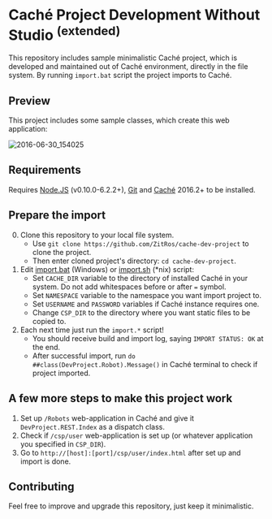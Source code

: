 # Caché Project Development Without Studio <sup>(extended)</sup>
This repository includes sample minimalistic Caché project, which is developed and maintained out of Caché
environment, directly in the file system. By running `import.bat` script the project imports to Caché.

Preview
-------

This project includes some sample classes, which create this web application:

![2016-06-30_154025](https://cloud.githubusercontent.com/assets/4989256/16488403/09f5006a-3ed9-11e6-8271-0ef6cfe7e1cb.png)

Requirements
------------

Requires [Node.JS](https://nodejs.org) (v0.10.0-6.2.2+), [Git](https://git-scm.com) and [Caché](http://www.intersystems.com/library/software-downloads/) 2016.2+ to be installed.

Prepare the import
------------------

0. Clone this repository to your local file system.
    * Use `git clone https://github.com/ZitRos/cache-dev-project` to clone the project.
    * Then enter cloned project's directory: `cd cache-dev-project`.
1. Edit [import.bat](https://github.com/ZitRos/cache-dev-project/blob/master/import.bat) (Windows) or [import.sh](https://github.com/ZitRos/cache-dev-project/blob/master/import.sh) (*nix) script:
    * Set `CACHE_DIR` variable to the directory of installed Caché in your system. Do not add whitespaces before or after `=` symbol.
    * Set `NAMESPACE` variable to the namespace you want import project to.
    * Set `USERNAME` and `PASSWORD` variables if Caché instance requires one.
    * Change `CSP_DIR` to the directory where you want static files to be copied to.
2. Each next time just run the `import.*` script!
    * You should receive build and import log, saying `IMPORT STATUS: OK` at the end.
    * After successful import, run `do ##class(DevProject.Robot).Message()` in Caché terminal to check if project imported.
    
A few more steps to make this project work
---------------------------------------------

1. Set up `/Robots` web-application in Caché and give it `DevProject.REST.Index` as a dispatch class.
2. Check if `/csp/user` web-application is set up (or whatever application you specified in `CSP_DIR`).
3. Go to `http://[host]:[port]/csp/user/index.html` after set up and import is done.
    
Contributing
------------

Feel free to improve and upgrade this repository, just keep it minimalistic.
